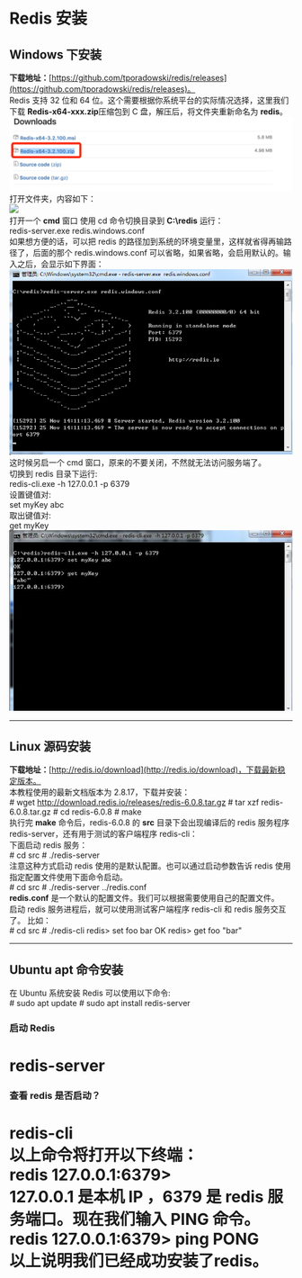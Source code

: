 # Redis 安装
## Windows 下安装
**下载地址：**[https://github.com/tporadowski/redis/releases](https://github.com/tporadowski/redis/releases)。<br />Redis 支持 32 位和 64 位。这个需要根据你系统平台的实际情况选择，这里我们下载 **Redis-x64-xxx.zip**压缩包到 C 盘，解压后，将文件夹重新命名为 **redis**。<br />![image.png](./images/20231018_0005452552.png)<br />打开文件夹，内容如下：<br />![](./images/20231018_0005452457.png)<br />打开一个 **cmd** 窗口 使用 cd 命令切换目录到 **C:\redis** 运行：<br />redis-server.exe redis.windows.conf<br />如果想方便的话，可以把 redis 的路径加到系统的环境变量里，这样就省得再输路径了，后面的那个 redis.windows.conf 可以省略，如果省略，会启用默认的。输入之后，会显示如下界面：<br />![image.png](./images/20231018_0005469007.png)<br />这时候另启一个 cmd 窗口，原来的不要关闭，不然就无法访问服务端了。<br />切换到 redis 目录下运行:<br />redis-cli.exe -h 127.0.0.1 -p 6379<br />设置键值对:<br />set myKey abc<br />取出键值对:<br />get myKey<br />![image.png](./images/20231018_0005471366.png)

---

## Linux 源码安装
**下载地址：**[http://redis.io/download](http://redis.io/download)，下载最新稳定版本。<br />本教程使用的最新文档版本为 2.8.17，下载并安装：<br /># wget http://download.redis.io/releases/redis-6.0.8.tar.gz # tar xzf redis-6.0.8.tar.gz # cd redis-6.0.8 # make<br />执行完 **make** 命令后，redis-6.0.8 的 **src** 目录下会出现编译后的 redis 服务程序 redis-server，还有用于测试的客户端程序 redis-cli：<br />下面启动 redis 服务：<br /># cd src # ./redis-server<br />注意这种方式启动 redis 使用的是默认配置。也可以通过启动参数告诉 redis 使用指定配置文件使用下面命令启动。<br /># cd src # ./redis-server ../redis.conf<br />**redis.conf** 是一个默认的配置文件。我们可以根据需要使用自己的配置文件。<br />启动 redis 服务进程后，就可以使用测试客户端程序 redis-cli 和 redis 服务交互了。 比如：<br /># cd src # ./redis-cli redis> set foo bar OK redis> get foo "bar"

---

## Ubuntu apt 命令安装
在 Ubuntu 系统安装 Redis 可以使用以下命令:<br /># sudo apt update # sudo apt install redis-server
### 启动 Redis
# redis-server
### 查看 redis 是否启动？
# redis-cli<br />以上命令将打开以下终端：<br />redis 127.0.0.1:6379><br />127.0.0.1 是本机 IP ，6379 是 redis 服务端口。现在我们输入 PING 命令。<br />redis 127.0.0.1:6379> ping PONG<br />以上说明我们已经成功安装了redis。
